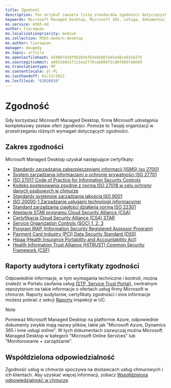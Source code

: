 ```yaml
---
title: Zgodność
description: Ten artykuł zawiera listę standardów zgodności dotyczących Microsoft Managed Desktop.
keywords: Microsoft Managed Desktop, Microsoft 365, usługa, dokumentacja
ms.service: m365-md
author: tiaraquan
ms.localizationpriority: medium
ms.collection: M365-modern-desktop
ms.author: tiaraquan
manager: dougeby
ms.topic: article
ms.openlocfilehash: d34807d20f0b203efb3d45b6fe45eddce632e275
ms.sourcegitcommit: a6651b841f111ea2776cab88bf2c80f805fa8e09
ms.translationtype: MT
ms.contentlocale: pl-PL
ms.lasthandoff: 01/13/2022
ms.locfileid: "63026810"
---
```

# <a name="compliance"></a>Zgodność

Gdy korzystasz Microsoft Managed Desktop, firma Microsoft udostępnia kompleksowy zestaw ofert zgodności. Pomoże to Twojej organizacji w przestrzeganiu różnych wymagań dotyczących zgodności.

## <a name="compliance-coverage"></a>Zakres zgodności

Microsoft Managed Desktop uzyskał następujące certyfikaty:

- [Standardy zarządzania zabezpieczeniami informacji (ISMS) iso 27001](/compliance/regulatory/offering-ISO-27001)
- [System zarządzania informacjami o ochronie prywatności ISO 27701](/compliance/regulatory/offering-iso-27701)
- [ISO 27017 Code of Practice for Information Security Controls](/compliance/regulatory/offering-ISO-27017)
- [Kodeks postępowania zgodnie z normą ISO 27018 w celu ochrony danych osobowych w chmurze](/compliance/regulatory/offering-ISO-27018)
- [Standardy systemów zarządzania jakością ISO 9001](/compliance/regulatory/offering-ISO-9001)
- [ISO 20000-1 Zarządzanie usługami technologii informacyjnej](/compliance/regulatory/offering-ISO-20000-1-2011)
- [Standard zarządzania ciągłości działania normą ISO 22301](/compliance/regulatory/offering-ISO-22301)
- [Atestacje STAR programu Cloud Security Alliance (CSA)](/compliance/regulatory/offering-CSA-STAR-Attestation)
- [Certyfikacja Cloud Security Alliance (CSA) STAR](/compliance/regulatory/offering-CSA-Star-Certification)
- [Service Organization Controls (SOC) 1, 2, 3](/compliance/regulatory/offering-SOC)
- [Program IRAP (Information Security Registered Assessor Program)](/compliance/regulatory/offering-ccsl-irap-australia)
- [Payment Card Industry (PCI) Data Security Standard (DSS)](/compliance/regulatory/offering-PCI-DSS)
- [Hipaa (Health Insurance Portability and Accountability Act)](/compliance/regulatory/offering-hipaa-hitech)
- [Health Information Trust Alliance (HITRUST) Common Security Framework (CSF)](/compliance/regulatory/offering-hitrust)


## <a name="auditor-reports-and-compliance-certificates"></a>Raporty audytora i certyfikaty zgodności

Odpowiednie informacje, w tym wymagania techniczne i kontroli, można znaleźć w Portalu zaufania usług [(STP, Service Trust Portal](https://servicetrust.microsoft.com/)), centralnym repozytorium na takie informacje o ofertach usług firmy Microsoft w chmurze. Raporty audytorów, certyfikaty zgodności i inne informacje możesz pobrać z sekcji [Raporty](https://servicetrust.microsoft.com/ViewPage/MSComplianceGuide) inspekcji w UC.

> [!NOTE]
> Ponieważ Microsoft Managed Desktop na platformie Azure, odpowiednie dokumenty zwykle mają nazwy plików, takie jak "Microsoft Azure, Dynamics 365 i inne usługi online". W tych dokumentach zazwyczaj można Microsoft Managed Desktop w kategorii "Microsoft Online Services" lub "Monitorowanie + zarządzanie".

## <a name="shared-responsibility"></a>Współdzielona odpowiedzialność

Zgodność usług w chmurze spoczywa na dostawcach usług chmurowych i ich klientach. Aby uzyskać więcej informacji, zobacz [Współdzielona odpowiedzialność w chmurze](/azure/security/fundamentals/shared-responsibility).